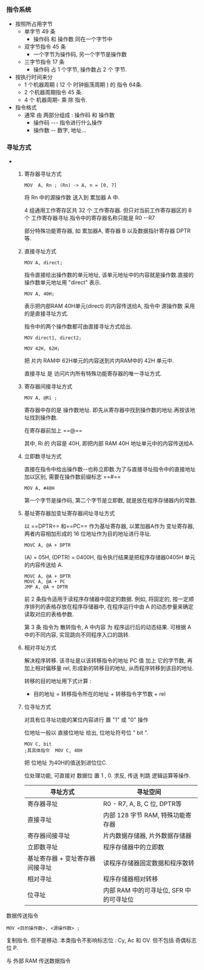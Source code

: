 ### 指令系统

- 按照所占用字节
  - 单字节 49 条
    - 操作码 和 操作数 同在一个字节中
  - 双字节指令 45 条
    - 一个字节为操作码, 另一个字节是操作数
  - 三字节指令 17 条
    - 操作码 占 1 个字节, 操作数占 2 个 字节.
- 按执行时间来分
  - 1 个机器周期 ( 12 个 时钟振荡周期 ) 的 指令 64条.
  - 2 个机器周期指令 45 条.
  - 4 个 机器周期- 乘 除 指令.
- 指令格式
  - 通常 由 两部分组成 : 操作码 和 操作数
    - 操作码 --- 指令进行什么操作
    - 操作数 -- 数字, 地址...

### 寻址方式

- 1. 寄存器寻址方式

     ```assembly
     MOV  A, Rn ; (Rn) -> A, n = [0, 7]
     ```

     将 Rn 中的源操作数 送入到 累加器 A 中.

     4 组通用工作寄存区共 32 个 工作寄存器. 但只对当前工作寄存器区的 8 个 工作寄存器寻址.指令中的寄存器名称只能是 R0 --R7

     部分特殊功能寄存器, 如 累加器A, 寄存器 B 以及数据指针寄存器 DPTR 等.

  2. 直接寻址方式

     ```assembly
     MOV A, direct;
     ```

     指令直接给出操作数的单元地址, 该单元地址中的内容就是操作数.直接的操作数单元地址用 "direct" 表示.

     ```assembly
     MOV A, 40H;
     ```

     表示把内部RAM 40H单元(direct) 的内容传送给A, 指令中 源操作数 采用的是直接寻址方式.

     指令中的两个操作数都可由直接寻址方式给出.

     ```assembly
     MOV direct1, direct2;
     ```

     ```assembly
     MOV 42H, 62H;
     ```

     把 片内 RAM中 62H单元的内容送到片内RAM中的 42H 单元中.

     直接寻址 是 访问片内所有特殊功能寄存器的唯一寻址方式.

  3. 寄存器间接寻址方式

     ```assembly
     MOV A, @Ri ;
     ```

     寄存器中存的是 操作数地址. 即先从寄存器中找到操作数的地址.再按该地址找到操作数.

     在寄存器前加上 ==@==

     其中, Ri 的 内容是 40H, 即把内部 RAM 40H 地址单元中的内容传送给A.

  4. 立即数寻址方式

     直接在指令中给出操作数--也称立即数.为了与直接寻址指令中的直接地址加以区别, 需要在操作数前缀标志 ==#==

     ```assembly
     MOV A, #40H
     ```

     第一个字节是操作码, 第二个字节是立即数, 就是放在程序存储器内的常数.

  5. 基址寄存器加变址寄存器间址寻址方式

     以 ==DPTR== 和==PC== 作为基址寄存器, 以累加器A作为 变址寄存器, 两者内容相加形成的 16 位地址作为目的地址进行寻址.

     ```assembly
     MOVC A, @A + DPTR
     ```

     (A) = 05H, (DPTR) = 0400H, 指令执行结果是把程序存储器0405H 单元的内容传送给 A.

     ```assembly
     MOVC A, @A + DPTR
     MOVC A, @A + PC
     JMP A, @A + DPTR
     ```

     前 2 条指令适用于读程序存储器中固定的数据. 例如, 将固定的, 按一定顺序排列的表格存放在程序存储器中, 在程序运行中由 A 的动态参量来确定读取对应的表格参数.

     第 3 条 指令为 散转指令, A 中内容 为 程序运行后的动态结果. 可根据 A 中的不同内容, 实现跳向不同程序入口的跳转.

  6. 相对寻址方式

     解决程序转移. 该寻址是以该转移指令的地址 PC 值 加上 它的字节数, 再加上相对偏移量 rel, 形成新的转移目的地址, 从而程序转移到该目的地址.

     转移的目的地址用下式计算 :

     - 目的地址 = 转移指令所在的地址 + 转移指令字节数 + rel

  7. 位寻址方式

     对具有位寻址功能的某位内容进行 置 "1" 或 "0" 操作

     位地址一般以 直接位地址 给出, 位地址符号位 " bit ".

     ```assembly
     MOV C, bit
     ;其具体指令  MOV C, 40H
     ```

     把 位地址 为40H的值送到进位位C.

     位处理功能, 可直接对 数据位 置 1 , 0. 求反, 传送 判跳 逻辑运算等操作.

     | 寻址方式                        | 寻址空间                                |
     | ------------------------------- | --------------------------------------- |
     | 寄存器寻址                      | R0 - R7, A, B, C 位, DPTR等             |
     | 直接寻址                        | 内部 128 字节 RAM, 特殊功能寄存器       |
     | 寄存器间接寻址                  | 片内数据存储器, 片外数据存储器          |
     | 立即数寻址                      | 程序存储器中的立即数                    |
     | 基址寄存器 + 变址寄存器间接寻址 | 读程序存储器固定数据和程序散转          |
     | 相对寻址                        | 程序存储器相对转移                      |
     | 位寻址                          | 内部 RAM 中的可寻址位, SFR 中的可寻址位 |

数据传送指令

```assembly
MOV <目的操作数>, <源操作数> ;
```

复制指令. 但不是移动. 本类指令不影响标志位 : Cy, Ac 和 OV. 但不包括 奇偶标志位 P.

与 外部 RAM  传送数据指令